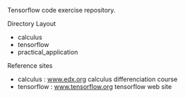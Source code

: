 Tensorflow code exercise repository. 

Directory Layout 
 - calculus 
 - tensorflow
 - practical_application

Reference sites 
 - calculus : www.edx.org calculus differenciation course 
 - tensorflow : www.tensorflow.org tensorflow web site
 
 
